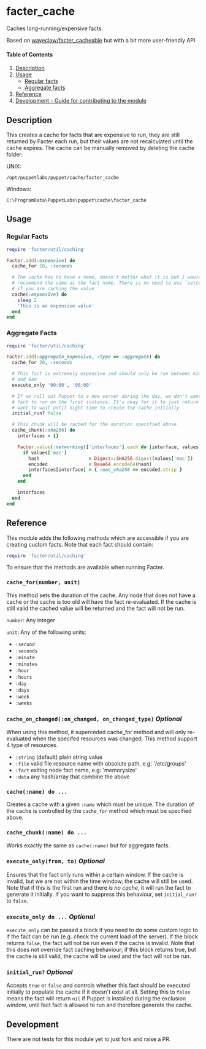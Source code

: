 
# facter_cache

Caches long-running/expensive facts.

Based on [waveclaw/facter_cacheable](https://forge.puppet.com/waveclaw/facter_cacheable) but with a bit more user-friendly API

#### Table of Contents

1. [Description](#description)
2. [Usage](#usage)
    * [Regular facts](#regular-facts)
    * [Aggregate facts](#aggregate-facts)
3. [Reference](#reference)
4. [Development - Guide for contributing to the module](#development)

## Description

This creates a cache for facts that are expensive to run, they are still returned by Facter each run, but their values are not recalculated until the cache expires. The cache can be manually removed by deleting the cache folder:

UNIX:

```
/opt/puppetlabs/puppet/cache/facter_cache
```

Windows:

```
C:\ProgramData\PuppetLabs\puppet\cache\facter_cache
```

## Usage

### Regular Facts

```ruby
require 'facter/util/caching'

Facter.add(:expensive) do
  cache_for 10, :seconds

  # The cache has to have a name, doesn't matter what it is but I would
  # recommend the same as the fact name. There is no need to use `setcode`
  # if you are caching the value
  cache(:expensive) do
    sleep 2
    'This is an expensive value'
  end
end
```

### Aggregate Facts

```ruby
require 'facter/util/caching'

Facter.add(:aggregate_expensive, :type => :aggregate) do
  cache_for 20, :seconds

  # This fact is extremely expensive and should only be run between midnight
  # and 6am
  execute_only '00:00', '06:00'

  # If we roll out Puppet to a new server during the day, we don't want this
  # fact to run on the first instance. It's okay for it to just return nil. We
  # want to wait until night time to create the cache initially
  initial_run? false

  # This chunk will be cached for the duration specified above
  cache_chunk(:sha256) do
    interfaces = {}

    Facter.value(:networking)['interfaces'].each do |interface, values|
      if values['mac']
        hash                  = Digest::SHA256.digest(values['mac'])
        encoded               = Base64.encode64(hash)
        interfaces[interface] = { :mac_sha256 => encoded.strip }
      end
    end

    interfaces
  end
end

```

## Reference

This module adds the following methods which are accessible if you are creating custom facts. Note that each fact should contain:

```ruby
require 'facter/util/caching'
```

To ensure that the methods are available when running Facter.

### `cache_for(number, unit)`

This method sets the duration of the cache. Any node that does not have a cache or the cache is too old will have the fact re-evaluated. If the cache is still valid the cached value will be returned and the fact will not be run.

`number`: Any integer

`unit`: Any of the following units:

  - `:second`
  - `:seconds`
  - `:minute`
  - `:minutes`
  - `:hour`
  - `:hours`
  - `:day`
  - `:days`
  - `:week`
  - `:weeks`

### `cache_on_changed(:on_changed, on_changed_type)` *Optional*

When using this method, it superceded cache_for method and will only re-evaluated when the specifed resources was changed. This method support 4 type of resources.

  - `:string` (default) plain string value
  - `:file`  valid file resource name with absolute path, e.g: '/etc/groups'
  - `:fact`  exiting node fact name, e.g: 'memorysize'
  - `:data`  any hash/array that combine the above

### `cache(:name) do ...`

Creates a cache with a given `:name` which must be unique. The duration of the cache is controlled by the `cache_for` method which must be specified above.

### `cache_chunk(:name) do ...`

Works exactly the same as `cache(:name)` but for aggregate facts.

### `execute_only(from, to)` *Optional*

Ensures that the fact only runs within a certain window. If the cache is invalid, but we are not within the time window, the cache will still be used. Note that if this is the first run and there *is no cache*, it will run the fact to generate it initially. If you want to suppress this behaviour, set `initial_run?` to `false`.

### `execute_only do ...` *Optional*

`execute_only` can be passed a block if you need to do some custom logic to if the fact can be run (e.g. check the current load of the server). If the block returns `false`, the fact will not be run even if the cache is invalid. Note that this does not override fact caching behaviour; if this block returns true, but the cache is still valid, the cache will be used and the fact will not be run.

### `initial_run?` *Optional*

Accepts `true` or `false` and controls whether this fact should be executed initially to populate the cache if it doesn't exist at all. Setting this to `false` means the fact will return `nil` if Puppet is installed during the exclusion window, until fact fact is allowed to run and therefore generate the cache.

## Development

There are not tests for this module yet to just fork and raise a PR.
